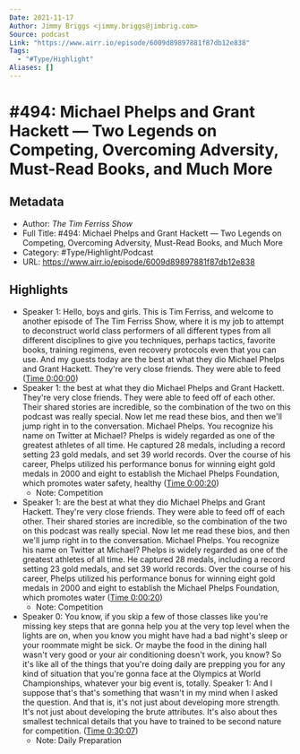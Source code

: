 ```yaml
---
Date: 2021-11-17
Author: Jimmy Briggs <jimmy.briggs@jimbrig.com>
Source: podcast
Link: "https://www.airr.io/episode/6009d89897881f87db12e838"
Tags:
  - "#Type/Highlight"
Aliases: []
---
```


# \#494: Michael Phelps and Grant Hackett — Two Legends on Competing, Overcoming Adversity, Must-Read Books, and Much More

## Metadata

* Author: *The Tim Ferriss Show*
* Full Title: #494: Michael Phelps and Grant Hackett — Two Legends on Competing, Overcoming Adversity, Must-Read Books, and Much More
* Category: #Type/Highlight/Podcast
* URL: https://www.airr.io/episode/6009d89897881f87db12e838

## Highlights

* Speaker 1: Hello, boys and girls. This is Tim Ferriss, and welcome to another episode of The Tim Ferriss Show, where it is my job to attempt to deconstruct world class performers of all different types from all different disciplines to give you techniques, perhaps tactics, favorite books, training regimens, even recovery protocols even that you can use. And my guests today are the best at what they dio Michael Phelps and Grant Hackett. They're very close friends. They were able to feed ([Time 0:00:00](https://www.airr.io/quote/600fbbf2be596551aedab446))
* Speaker 1: the best at what they dio Michael Phelps and Grant Hackett. They're very close friends. They were able to feed off of each other. Their shared stories are incredible, so the combination of the two on this podcast was really special. Now let me read these bios, and then we'll jump right in to the conversation. Michael Phelps. You recognize his name on Twitter at Michael? Phelps is widely regarded as one of the greatest athletes of all time. He captured 28 medals, including a record setting 23 gold medals, and set 39 world records. Over the course of his career, Phelps utilized his performance bonus for winning eight gold medals in 2000 and eight to establish the Michael Phelps Foundation, which promotes water safety, healthy ([Time 0:00:20](https://www.airr.io/quote/600db0a0753aea756b1d53f4))
  * Note: Competition
* Speaker 1: are the best at what they dio Michael Phelps and Grant Hackett. They're very close friends. They were able to feed off of each other. Their shared stories are incredible, so the combination of the two on this podcast was really special. Now let me read these bios, and then we'll jump right in to the conversation. Michael Phelps. You recognize his name on Twitter at Michael? Phelps is widely regarded as one of the greatest athletes of all time. He captured 28 medals, including a record setting 23 gold medals, and set 39 world records. Over the course of his career, Phelps utilized his performance bonus for winning eight gold medals in 2000 and eight to establish the Michael Phelps Foundation, which promotes water ([Time 0:00:20](https://www.airr.io/quote/600fcfeabe5965242adab5f0))
  * Note: Competition
* Speaker 0: You know, if you skip a few of those classes like you're missing key steps that are gonna help you at the very top level when the lights are on, when you know you might have had a bad night's sleep or your roommate might be sick. Or maybe the food in the dining hall wasn't very good or your air conditioning doesn't work, you know? So it's like all of the things that you're doing daily are prepping you for any kind of situation that you're gonna face at the Olympics at World Championships, whatever your big event is, totally. 
  Speaker 1: And I suppose that's that's something that wasn't in my mind when I asked the question. And that is, it's not just about developing more strength. It's not just about developing the brute attributes. It's also about thes smallest technical details that you have to trained to be second nature for competition. ([Time 0:30:07](https://www.airr.io/quote/60123f58c9f3ab58a5f39cf5))
  * Note: Daily Preparation
